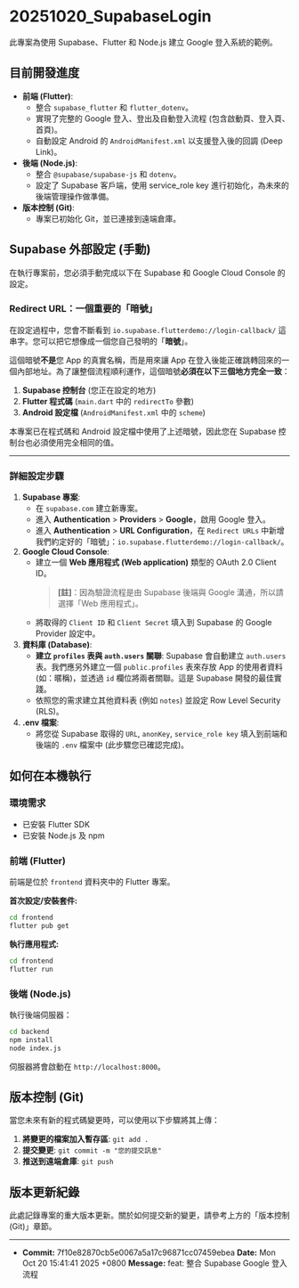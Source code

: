 # 20251020_SupabaseLogin

此專案為使用 Supabase、Flutter 和 Node.js 建立 Google 登入系統的範例。

## 目前開發進度

- **前端 (Flutter)**:
  - 整合 `supabase_flutter` 和 `flutter_dotenv`。
  - 實現了完整的 Google 登入、登出及自動登入流程 (包含啟動頁、登入頁、首頁)。
  - 自動設定 Android 的 `AndroidManifest.xml` 以支援登入後的回調 (Deep Link)。
- **後端 (Node.js)**:
  - 整合 `@supabase/supabase-js` 和 `dotenv`。
  - 設定了 Supabase 客戶端，使用 service_role key 進行初始化，為未來的後端管理操作做準備。
- **版本控制 (Git)**:
  - 專案已初始化 Git，並已連接到遠端倉庫。

## Supabase 外部設定 (手動)

在執行專案前，您必須手動完成以下在 Supabase 和 Google Cloud Console 的設定。

### Redirect URL：一個重要的「暗號」

在設定過程中，您會不斷看到 `io.supabase.flutterdemo://login-callback/` 這串字。您可以把它想像成一個您自己發明的「**暗號**」。

這個暗號**不是**您 App 的真實名稱，而是用來讓 App 在登入後能正確跳轉回來的一個內部地址。為了讓整個流程順利運作，這個暗號**必須在以下三個地方完全一致**：

1.  **Supabase 控制台** (您正在設定的地方)
2.  **Flutter 程式碼** (`main.dart` 中的 `redirectTo` 參數)
3.  **Android 設定檔** (`AndroidManifest.xml` 中的 `scheme`)

本專案已在程式碼和 Android 設定檔中使用了上述暗號，因此您在 Supabase 控制台也必須使用完全相同的值。

---

### 詳細設定步驟

1.  **Supabase 專案**:
    - 在 `supabase.com` 建立新專案。
    - 進入 **Authentication** > **Providers** > **Google**，啟用 Google 登入。
    - 進入 **Authentication** > **URL Configuration**，在 `Redirect URLs` 中新增我們約定好的「暗號」：`io.supabase.flutterdemo://login-callback/`。
2.  **Google Cloud Console**:
    - 建立一個 **Web 應用程式 (Web application)** 類型的 OAuth 2.0 Client ID。
      > **[註]**：因為驗證流程是由 Supabase 後端與 Google 溝通，所以請選擇「Web 應用程式」。
    - 將取得的 `Client ID` 和 `Client Secret` 填入到 Supabase 的 Google Provider 設定中。
3.  **資料庫 (Database)**:
    - **建立 `profiles` 表與 `auth.users` 關聯**: Supabase 會自動建立 `auth.users` 表。我們應另外建立一個 `public.profiles` 表來存放 App 的使用者資料 (如：暱稱)，並透過 `id` 欄位將兩者關聯。這是 Supabase 開發的最佳實踐。
    - 依照您的需求建立其他資料表 (例如 `notes`) 並設定 Row Level Security (RLS)。
4.  **.env 檔案**:
    - 將您從 Supabase 取得的 `URL`, `anonKey`, `service_role key` 填入到前端和後端的 `.env` 檔案中 (此步驟您已確認完成)。

## 如何在本機執行

### 環境需求

- 已安裝 Flutter SDK
- 已安裝 Node.js 及 npm

### 前端 (Flutter)

前端是位於 `frontend` 資料夾中的 Flutter 專案。

**首次設定/安裝套件:**
```bash
cd frontend
flutter pub get
```

**執行應用程式:**
```bash
cd frontend
flutter run
```

### 後端 (Node.js)

執行後端伺服器：
```bash
cd backend
npm install
node index.js
```
伺服器將會啟動在 `http://localhost:8000`。

## 版本控制 (Git)

當您未來有新的程式碼變更時，可以使用以下步驟將其上傳：

1.  **將變更的檔案加入暫存區**: `git add .`
2.  **提交變更**: `git commit -m "您的提交訊息"`
3.  **推送到遠端倉庫**: `git push`

## 版本更新紀錄

此處記錄專案的重大版本更新。關於如何提交新的變更，請參考上方的「版本控制 (Git)」章節。

---

- **Commit:** 7f10e82870cb5e0067a5a17c96871cc07459ebea
  **Date:** Mon Oct 20 15:41:41 2025 +0800
  **Message:** feat: 整合 Supabase Google 登入流程
